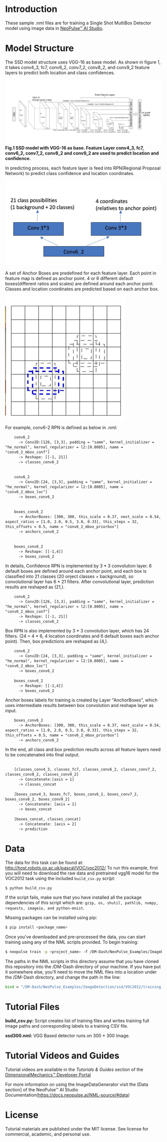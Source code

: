 # Introduction
These sample .nml files are for training a Single Shot MultiBox Detector model using image data in [NeoPulse™ AI Studio](https://aws.amazon.com/marketplace/pp/B074NDG36S/ref=vdr_rf).

# Model Structure
The SSD model structure uses VGG-16 as base model. As shown in figure 1, it takes conv4_3, fc7, conv6_2, conv7_2, conv8_2, and conv9_2 feature layers to predict both location and class confidences. 


![Fig. 1: SSD model with VGG-16 as base. Feature Layer conv4_3, fc7, conv6_2, conv7_2, conv8_2 and conv9_2 are used to predict location and confidence.](../../../assets/Picture1.png "Fig. 1: SSD model with VGG-16 as base. Feature Layer conv4_3, fc7, conv6_2, conv7_2, conv8_2 and conv9_2 are used to predict location and confidence.")
**Fig.1 SSD model with VGG-16 as base. Feature Layer conv4_3, fc7, conv6_2, conv7_2, conv8_2 and conv9_2 are used to predict location and confidence.**

In predicting process, each feature layer is feed into RPN(Regional Proposal Network) to predict class confidence and location coordinates. 

![Fig. 2: RPN structure](../../../assets/Picture2.png)

 A set of Anchor Boxes are predefined for each feature layer. Each point in feature map is defined as anchor point. 4 or 6 different default boxes(different ratios and scales) are defined around each anchor point. Classes and location coordinates are predicted based on each anchor box. 

![Fig. 3: 4 different default boxes are defind around one anchor point](../../../assets/Picture3.png)

For example, conv6-2 RPN is defined as below in .nml:

```
    conv6_2 
      -> Conv2D:[126, [3,3], padding = "same", kernel_initializer = "he_normal", kernel_regularizer = l2:[0.0005], name = "conv6_2_mbox_conf"]
      -> Reshape: [[-1, 21]]
      -> classes_conv6_2


    conv6_2 
      -> Conv2D:[24, [3,3], padding = "same", kernel_initializer = "he_normal", kernel_regularizer = l2:[0.0005], name = "conv6_2_mbox_loc"]
      -> boxes_conv6_2


    boxes_conv6_2
      -> AnchorBoxes: [300, 300, this_scale = 0.37, next_scale = 0.54, aspect_ratios = [1.0, 2.0, 0.5, 3.0, 0.33], this_steps = 32, this_offsets = 0.5, name = "conv6_2_mbox_priorbox"]
      -> anchors_conv6_2


    boxes_conv6_2
      -> Reshape: [[-1,4]]
      -> boxes_conv6_2

```

In details, Confidence RPN is implemented by 3 * 3 convolution layer. 6 default boxes are defined around each anchor point, and each box is classified into 21 classes (20 onject classes + background), so convolutional layer has 6 * 21 filters. After convolutional layer, prediction results are reshaped as (21,).

```
    conv6_2 
      -> Conv2D:[126, [3,3], padding = "same", kernel_initializer = "he_normal", kernel_regularizer = l2:[0.0005], name = "conv6_2_mbox_conf"]
      -> Reshape: [[-1, 21]]
      -> classes_conv6_2

``` 

Box RPN is also implemented by 3 * 3 convolution layer, which has 24 filters. (24 = 4 * 6, 4 location coordinates and 6 default boxes each anchor point). Then, box predictions are reshaped as (4,).

```
    conv6_2 
      -> Conv2D:[24, [3,3], padding = "same", kernel_initializer = "he_normal", kernel_regularizer = l2:[0.0005], name = "conv6_2_mbox_loc"]
      -> boxes_conv6_2

    boxes_conv6_2
      -> Reshape: [[-1,4]]
      -> boxes_conv6_2

```

Anchor boxes labels for training is created by Layer "AnchorBoxes", which uses intermediate results between box convolution and reshape layer as input. 

```
    boxes_conv6_2
      -> AnchorBoxes: [300, 300, this_scale = 0.37, next_scale = 0.54, aspect_ratios = [1.0, 2.0, 0.5, 3.0, 0.33], this_steps = 32, this_offsets = 0.5, name = "conv6_2_mbox_priorbox"]
      -> anchors_conv6_2

```

In the end, all class and box prediction results across all feature layers need to be concatenated into final output.

```

    [classes_conv4_3, classes_fc7, classes_conv6_2, classes_conv7_2, classes_conv8_2, classes_conv9_2] 
      -> Concatenate:[axis = 1] 
      -> classes_concat

    [boxes_conv4_3, boxes_fc7, boxes_conv6_2, boxes_conv7_2, boxes_conv8_2, boxes_conv9_2]
      -> Concatenate: [axis = 1]
      -> boxes_concat

    [boxes_concat, classes_concat]
      -> Concatenate: [axis = 2]
      -> prediction

```

# Data
The data for this task can be found at: http://host.robots.ox.ac.uk/pascal/VOC/voc2012/
To run this example, first you will need to download the raw data and pretrained vgg16 model for the VOC2012 task using the included ```build_csv.py``` script:

```bash
$ python build_csv.py
```

If the script fails, make sure that you have installed all the package dependencies of this script which are: `gzip, os, shutil, pathlib, numpy, requests, imageio, and python-mnist`.

Missing packages can be installed using pip:
```bash
$ pip install <package_name>
```

Once you've downloaded and pre-processed the data, you can start training using any of the NML scripts provided. To begin training:
```bash
$ neopulse train -p <project_name> -f /DM-Dash/NeoPulse_Examples/ImageDetection/ssd/VOC2012/ssd300.nml
```
The paths in the NML scripts in this directory assume that you have cloned this repository into the /DM-Dash directory of your machine. If you have put it somewhere else, you'll need to move the NML files into a location under the /DM-Dash directory, and change the path in the line:
```bash
bind = "/DM-Dash/NeoPulse_Examples/ImageDetection/ssd/VOC2012/training_data.csv" ;
```

# Tutorial Files
**build_csv.py:** Script creates list of training files and writes training full image paths and corresponding labels to a training CSV file.

**ssd300.nml:** VGG Based detector runs on 300 * 300 Image.

# Tutorial Videos and Guides
Tutorial videos are available in the *Tutorials & Guides* section of the [DimensionalMechanics™ Developer Portal](https://dimensionalmechanics.com/ai-developer-portal)

For more information on using the ImageDataGenerator visit the [Data section] of the NeoPulse™ AI Studio Documentation(https://docs.neopulse.ai/NML-source/#data)

# License
Tutorial materials are published under the MIT license. See license for commercial, academic, and personal use.
